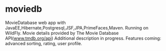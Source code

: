 # moviedb
MovieDatabase web app with JavaEE,Hibernate,Postgresql,JSF,JPA,PrimeFaces,Maven.
Running on WildFly.
Movie details provided by The Movie Database API(www.tmdb.org/api)
Additional description in progress.
Features coming: advanced sorting, rating, user profile.
